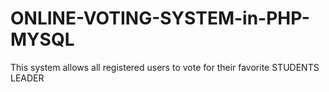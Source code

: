 # ONLINE-VOTING-SYSTEM-in-PHP-MYSQL



This system allows all registered users to vote for their favorite STUDENTS LEADER

